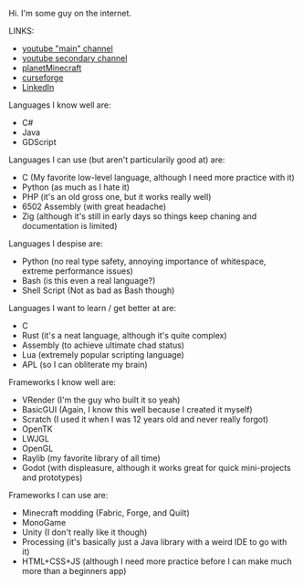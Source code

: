 Hi. I'm some guy on the internet.

LINKS:
- [youtube "main" channel](https://www.youtube.com/channel/UC8rG7eIxH-Y0B0Jca0b_98Q)
- [youtube secondary channel](https://www.youtube.com/@bluebeard5447)
- [planetMinecraft](https://www.planetminecraft.com/member/bluesillybeard/)
- [curseforge](https://www.curseforge.com/members/bluesillybeard/projects)
- [LinkedIn](www.linkedin.com/in/hayden-rasmussen-06125b287)

Languages I know well are:
- C#
- Java
- GDScript

Languages I can use (but aren't particularily good at) are:
- C (My favorite low-level language, although I need more practice with it)
- Python (as much as I hate it)
- PHP (it's an old gross one, but it works really well)
- 6502 Assembly (with great headache)
- Zig (although it's still in early days so things keep chaning and documentation is limited)

Languages I despise are:
- Python (no real type safety, annoying importance of whitespace, extreme performance issues)
- Bash (is this even a real language?)
- Shell Script (Not as bad as Bash though)

Languages I want to learn / get better at are:
- C
- Rust (it's a neat language, although it's quite complex)
- Assembly (to achieve ultimate chad status)
- Lua (extremely popular scripting language)
- APL (so I can obliterate my brain)

Frameworks I know well are:
- VRender (I'm the guy who built it so yeah)
- BasicGUI (Again, I know this well because I created it myself)
- Scratch (I used it when I was 12 years old and never really forgot)
- OpenTK
- LWJGL
- OpenGL
- Raylib (my favorite library of all time)
- Godot (with displeasure, although it works great for quick mini-projects and prototypes)

Frameworks I can use are:
- Minecraft modding (Fabric, Forge, and Quilt)
- MonoGame
- Unity (I don't really like it though)
- Processing (it's basically just a Java library with a weird IDE to go with it)
- HTML+CSS+JS (although I need more practice before I can make much more than a beginners app)
